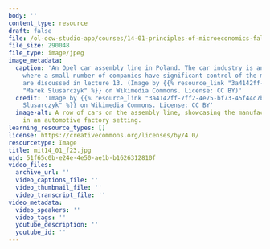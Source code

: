 ```yaml
---
body: ''
content_type: resource
draft: false
file: /ol-ocw-studio-app/courses/14-01-principles-of-microeconomics-fall-2023/mit14_01_f23.jpg
file_size: 290048
file_type: image/jpeg
image_metadata:
  caption: 'An Opel car assembly line in Poland. The car industry is an oligopoly,
    where a small number of companies have significant control of the market. Oligopolies
    are discussed in lecture 13. (Image by {{% resource_link "3a4142ff-7ff2-4e75-bf73-45f44c7bbb76"
    "Marek Slusarczyk" %}} on Wikimedia Commons. License: CC BY)'
  credit: 'Image by {{% resource_link "3a4142ff-7ff2-4e75-bf73-45f44c7bbb76" "Marek
    Slusarczyk" %}} on Wikimedia Commons. License: CC BY'
  image-alt: A row of cars on the assembly line, showcasing the manufacturing process
    in an automotive factory setting.
learning_resource_types: []
license: https://creativecommons.org/licenses/by/4.0/
resourcetype: Image
title: mit14_01_f23.jpg
uid: 51f65c0b-e24e-4e50-ae1b-b1626312810f
video_files:
  archive_url: ''
  video_captions_file: ''
  video_thumbnail_file: ''
  video_transcript_file: ''
video_metadata:
  video_speakers: ''
  video_tags: ''
  youtube_description: ''
  youtube_id: ''
---
```

